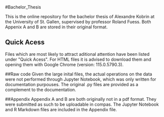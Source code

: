 #Bachelor_Thesis

This is the online repository for the bachelor thesis of Alexandre Kobrin at the University of St. Gallen, supervised by professor Roland Fuess. Both Appenix A and B are stored in their original format. 

## Quick Acess
Files which are most likely to attract aditional attention have been listed under "Quick Acess". For HTML files it is advised to download them and opening them with Google Chrome (version: 115.0.5790.3). 

##Raw code
Given the large inital files, the actual operations on the data were not performed through Jupyter Notebook, which was only written for documentation purpouses. The original .py files are provided as a complement to the documentation.

##Appendix
Appendix A and B are both originally not in a pdf format. They were submitted as such to be uploadable in compas. The Jupyter Notebook and R Markdown files are included in the Appendix file. 
